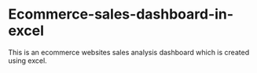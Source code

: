 # Ecommerce-sales-dashboard-in-excel
This is an ecommerce websites sales analysis dashboard which is created using excel.
